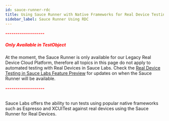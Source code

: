 ```yaml
---
id: sauce-runner-rdc
title: Using Sauce Runner with Native Frameworks for Real Device Testing
sidebar_label: Sauce Runner Using RDC
---
```


<span style="color:red"> ***-------------------*** </span>
##### <span style="color:red">**Only Available in TestObject**</span>

At the moment, the Sauce Runner is only available for our Legacy Real Device Cloud Platform, therefore all topics in this page do not apply to automated testing with Real Devices in Sauce Labs. Check the [Real Device Testing in Sauce Labs Feature Preview](https://sauce-docs.com) for updates on when the Sauce Runner will be available.

<span style="color:red"> ***-------------------*** </span>

\
Sauce Labs offers the ability to run tests using popular native frameworks such as Espresso and XCUITest against real devices using the Sauce Runner for Real Devices.
